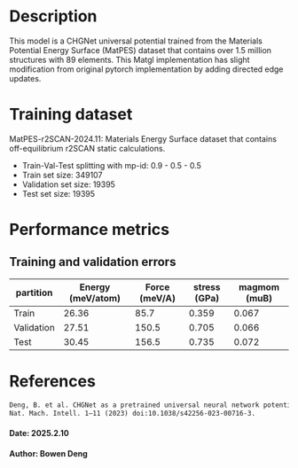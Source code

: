 # Description

This model is a CHGNet universal potential trained from the Materials Potential Energy Surface (MatPES) dataset
that contains over 1.5 million structures with 89 elements.
This Matgl implementation has slight modification from original pytorch implementation by adding directed edge updates.

# Training dataset

MatPES-r2SCAN-2024.11: Materials Energy Surface dataset that contains off-equilibrium r2SCAN static calculations.
- Train-Val-Test splitting with mp-id: 0.9 - 0.5 - 0.5
- Train set size: 349107
- Validation set size: 19395
- Test set size: 19395

# Performance metrics
## Training and validation errors

| partition  | Energy (meV/atom) | Force (meV/A) | stress (GPa) | magmom (muB) |
| ---------- |-------------------|---------------|--------------|--------------|
| Train      | 26.36             | 85.7          | 0.359        | 0.067        |
| Validation | 27.51             | 150.5         | 0.705        | 0.066        |
| Test       | 30.45             | 156.5         | 0.735        | 0.072        |


# References

```txt
Deng, B. et al. CHGNet as a pretrained universal neural network potential for charge-informed atomistic modelling.
Nat. Mach. Intell. 1–11 (2023) doi:10.1038/s42256-023-00716-3.
  ```

####  Date: 2025.2.10
####  Author: Bowen Deng